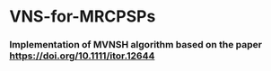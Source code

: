 # VNS-for-MRCPSPs

### Implementation of MVNSH algorithm based on the paper https://doi.org/10.1111/itor.12644
